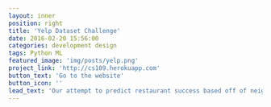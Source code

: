 ```yaml
---
layout: inner
position: right
title: 'Yelp Dataset Challenge'
date: 2016-02-20 15:56:00
categories: development design
tags: Python ML
featured_image: 'img/posts/yelp.png'
project_link: 'http://cs109.herokuapp.com'
button_text: 'Go to the website'
button_icon: ''
lead_text: 'Our attempt to predict restaurant success based off of neighborhood indicators'
---
```

